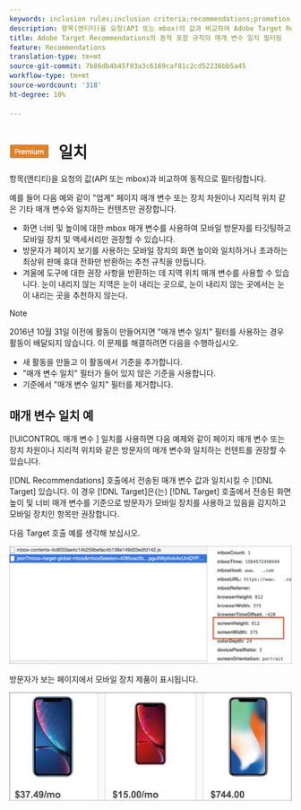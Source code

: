 ```yaml
---
keywords: inclusion rules;inclusion criteria;recommendations;promotion;promotions;dynamic filtering;dynamic;parameter matching
description: 항목(엔티티)을 요청(API 또는 mbox)의 값과 비교하여 Adobe Target Recommendations에서 동적으로 필터링합니다.
title: Adobe Target Recommendations의 동적 포함 규칙의 매개 변수 일치 필터링
feature: Recommendations
translation-type: tm+mt
source-git-commit: 7b86db4b45f93a3c6169caf81c2cd52236bb5a45
workflow-type: tm+mt
source-wordcount: '318'
ht-degree: 10%

---
```



# ![PREMIUMParameter ](/help/assets/premium.png) 일치

항목(엔티티)을 요청의 값(API 또는 mbox)과 비교하여 동적으로 필터링합니다.

예를 들어 다음 예와 같이 &quot;업계&quot; 페이지 매개 변수 또는 장치 차원이나 지리적 위치 같은 기타 매개 변수와 일치하는 컨텐츠만 권장합니다.

* 화면 너비 및 높이에 대한 mbox 매개 변수를 사용하여 모바일 방문자를 타깃팅하고 모바일 장치 및 액세서리만 권장할 수 있습니다.
* 방문자가 페이지 보기를 사용하는 모바일 장치의 화면 높이와 일치하거나 초과하는 최상위 판매 휴대 전화만 반환하는 추천 규칙을 만듭니다.
* 겨울에 도구에 대한 권장 사항을 반환하는 데 지역 위치 매개 변수를 사용할 수 있습니다. 눈이 내리지 않는 지역은 눈이 내리는 곳으로, 눈이 내리지 않는 곳에서는 눈이 내리는 곳을 추천하지 않는다.

>[!NOTE]
>
>2016년 10월 31일 이전에 활동이 만들어지면 &quot;매개 변수 일치&quot; 필터를 사용하는 경우 활동이 배달되지 않습니다. 이 문제를 해결하려면 다음을 수행하십시오.
>
>* 새 활동을 만들고 이 활동에서 기준을 추가합니다.
>* &quot;매개 변수 일치&quot; 필터가 들어 있지 않은 기준을 사용합니다.
>* 기준에서 &quot;매개 변수 일치&quot; 필터를 제거합니다.


## 매개 변수 일치 예

[!UICONTROL 매개 변수 ] 일치를 사용하면 다음 예제와 같이 페이지 매개 변수 또는 장치 차원이나 지리적 위치와 같은 방문자의 매개 변수와 일치하는 컨텐트를 권장할 수 있습니다.

[!DNL Recommendations] 호출에서 전송된 매개 변수 값과 일치시킬 수  [!DNL Target] 있습니다. 이 경우 [!DNL Target]은(는) [!DNL Target] 호출에서 전송된 화면 높이 및 너비 매개 변수를 기준으로 방문자가 모바일 장치를 사용하고 있음을 감지하고 모바일 장치인 항목만 권장합니다.

다음 Target 호출 예를 생각해 보십시오.

![Target 전화](/help/c-recommendations/c-algorithms/assets/example-target-call-2.png)

방문자가 보는 페이지에서 모바일 장치 제품이 표시됩니다.

![모바일 디바이스 제품](/help/c-recommendations/c-algorithms/assets/phones.png)
